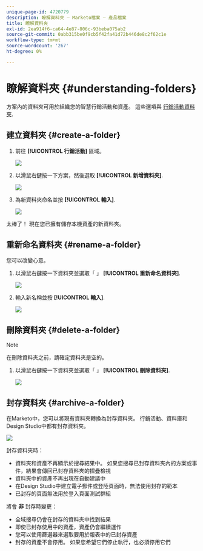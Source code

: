 ```yaml
---
unique-page-id: 4720779
description: 瞭解資料夾 — Marketo檔案 — 產品檔案
title: 瞭解資料夾
exl-id: 2ea914f6-ca64-4e87-806c-93beba075ab2
source-git-commit: 0abb315be0f9cb5f42fa41d72b446de8c2f62c1e
workflow-type: tm+mt
source-wordcount: '267'
ht-degree: 0%

---
```


# 瞭解資料夾 {#understanding-folders}

方案內的資料夾可用於組織您的智慧行銷活動和資產。 這些選項與 [行銷活動資料夾](/help/marketo/product-docs/core-marketo-concepts/miscellaneous/create-new-campaign-folder.md).

## 建立資料夾 {#create-a-folder}

1. 前往 **[!UICONTROL 行銷活動]** 區域。

   ![](assets/ma.png)

1. 以滑鼠右鍵按一下方案，然後選取 **[!UICONTROL 新增資料夾]**.

   ![](assets/image2015-4-20-18-3a45-3a14.png)

1. 為新資料夾命名並按 **[!UICONTROL 輸入]**.

   ![](assets/image2015-4-20-18-3a46-3a57.png)

太棒了！ 現在您已擁有儲存本機資產的新資料夾。

## 重新命名資料夾 {#rename-a-folder}

您可以改變心意。

1. 以滑鼠右鍵按一下資料夾並選取「 」 **[!UICONTROL 重新命名資料夾]**.

   ![](assets/image2015-4-20-18-3a49-3a10.png)

1. 輸入新名稱並按 **[!UICONTROL 輸入]**.

   ![](assets/image2015-4-20-18-3a52-3a30.png)

## 刪除資料夾 {#delete-a-folder}

>[!NOTE]
>
>在刪除資料夾之前，請確定資料夾是空的。

1. 以滑鼠右鍵按一下資料夾並選取「 」 **[!UICONTROL 刪除資料夾]**.

   ![](assets/image2015-4-20-18-3a55-3a51.png)

## 封存資料夾 {#archive-a-folder}

在Marketo中，您可以將現有資料夾轉換為封存資料夾。 行銷活動、資料庫和Design Studio中都有封存資料夾。

![](assets/image2015-4-20-19-3a3-3a46.png)

封存資料夾時：

* 資料夾和資產不再顯示於搜尋結果中。 如果您搜尋已封存資料夾內的方案或事件，結果會傳回已封存資料夾的摺疊檢視
* 資料夾中的資產不再出現在自動建議中
* 在Design Studio中建立電子郵件或登陸頁面時，無法使用封存的範本
* 已封存的頁面無法用於登入頁面測試群組

將會 **非** 封存時變更：

* 全域搜尋仍會在封存的資料夾中找到結果
* 即使已封存使用中的資產，資產仍會繼續運作
* 您可以使用篩選器來選取要用於報表中的已封存資產
* 封存的資產不會停用。 如果您希望它們停止執行，也必須停用它們
